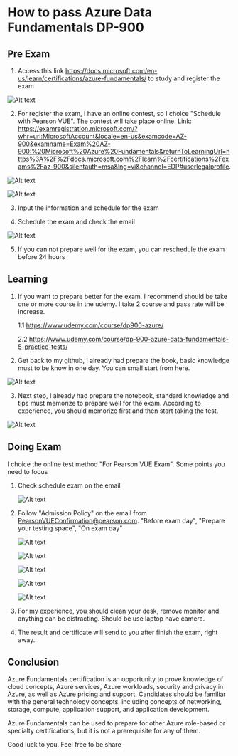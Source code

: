 # How to pass Azure Data Fundamentals DP-900

## Pre Exam

1. Access this link https://docs.microsoft.com/en-us/learn/certifications/azure-fundamentals/ to study and register the exam

![Alt text](./image/0.png)

2. For register the exam, I have an online contest, so I choice "Schedule with Pearson VUE". The contest will take place online. Link: https://examregistration.microsoft.com/?whr=uri:MicrosoftAccount&locale=en-us&examcode=AZ-900&examname=Exam%20AZ-900:%20Microsoft%20Azure%20Fundamentals&returnToLearningUrl=https%3A%2F%2Fdocs.microsoft.com%2Flearn%2Fcertifications%2Fexams%2Faz-900&silentauth=msa&lng=vi&channel=EDP#userlegalprofile. 

![Alt text](./image/0_0.png)

![Alt text](./image/1.png)

3. Input the information and schedule for the exam

4. Schedule the exam and check the email

![Alt text](./image/2.png)

5. If you can not prepare well for the exam, you can reschedule the exam before 24 hours

## Learning

1. If you want to prepare better for the exam. I recommend should be take one or more course in the udemy. I take 2 course and pass rate will be increase.

    1.1 https://www.udemy.com/course/dp900-azure/

    2.2 https://www.udemy.com/course/dp-900-azure-data-fundamentals-5-practice-tests/


2. Get back to my github, I already had prepare the book, basic knowledge must to be know in one day. You can small start from here.

![Alt text](./image/9.png)

3. Next step, I already had prepare the notebook, standard knowledge and tips must memorize to prepare well for the exam. According to experience, you should memorize first and then start taking the test.

![Alt text](./image/8.png)

## Doing Exam

I choice the online test method "For Pearson VUE Exam". Some points you need to focus

1. Check schedule exam on the email

    ![Alt text](./image/3.png)

2. Follow "Admission Policy" on the email from PearsonVUEConfirmation@pearson.com. "Before exam day", "Prepare your testing space", "On exam day"

    ![Alt text](./image/3.png)

    ![Alt text](./image/4.png)

    ![Alt text](./image/5.png)

    ![Alt text](./image/6.png)

    ![Alt text](./image/7.png)

3. For my experience, you should clean your desk, remove monitor and anything can be distracting. Should be use laptop have camera.

4. The result and certificate will send to you after finish the exam, right away.

## Conclusion

Azure Fundamentals certification is an opportunity to prove knowledge of cloud concepts, Azure services, Azure workloads, security and privacy in Azure, as well as Azure pricing and support. Candidates should be familiar with the general technology concepts, including concepts of networking, storage, compute, application support, and application development.

Azure Fundamentals can be used to prepare for other Azure role-based or specialty certifications, but it is not a prerequisite for any of them.

Good luck to you. Feel free to be share

